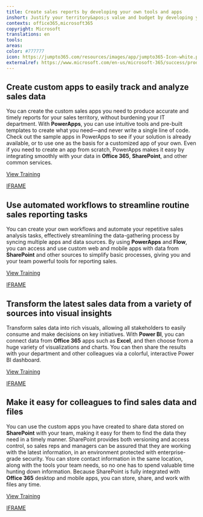 ```yaml
---
title: Create sales reports by developing your own tools and apps
inshort: Justify your territory&apos;s value and budget by developing your own workflows, sales reports, and dashboards without burdening IT.
contexts: office365,microsoft365
copyright: Microsoft
translations: en
tools: 
areas: 
color: #777777
icon: https://jumpto365.com/resources/images/app/jumpto365-Icon-white.png
externalref: https://www.microsoft.com/en-us/microsoft-365/success/productivitylibrary/create-sales-reports-by-developing-your-own-tools-and-apps
---
```


## Create custom apps to easily track and analyze sales data

You can create the custom sales apps you need to produce accurate and timely reports for your sales territory, without burdening your IT department. With **PowerApps**, you can use intuitive tools and pre-built templates to create what you need—and never write a single line of code. Check out the sample apps in PowerApps to see if your solution is already available, or to use one as the basis for a customized app of your own. Even if you need to create an app from scratch, PowerApps makes it easy by integrating smoothly with your data in **Office 365**, **SharePoint**, and other common services.

[View Training](https://powerapps.microsoft.com/guided-learning/learning-introducing-powerapps/)

[IFRAME](https://www.microsoft.com/en-us/videoplayer/embed/RE1UzSh)

## Use automated workflows to streamline routine sales reporting tasks

You can create your own workflows and automate your repetitive sales analysis tasks, effectively streamlining the data-gathering process by syncing multiple apps and data sources. By using **PowerApps** and **Flow**, you can access and use custom web and mobile apps with data from **SharePoint** and other sources to simplify basic processes, giving you and your team powerful tools for reporting sales.

[View Training](https://support.office.com/article/Create-a-PowerApp-for-a-list-in-SharePoint-Online-9338b2d2-67ac-4b81-8e67-97da27e5e9ab)

[IFRAME](https://www.microsoft.com/en-us/videoplayer/embed/RE1UEX1)

## Transform the latest sales data from a variety of sources into visual insights

Transform sales data into rich visuals, allowing all stakeholders to easily consume and make decisions on key initiatives. With **Power BI**, you can connect data from **Office 365** apps such as **Excel**, and then choose from a huge variety of visualizations and charts. You can then share the results with your department and other colleagues via a colorful, interactive Power BI dashboard.

[View Training](https://powerbi.microsoft.com/guided-learning)

[IFRAME](https://www.microsoft.com/en-us/videoplayer/embed/RE1UML2)

## Make it easy for colleagues to find sales data and files

You can use the custom apps you have created to share data stored on **SharePoint** with your team, making it easy for them to find the data they need in a timely manner. SharePoint provides both versioning and access control, so sales reps and managers can be assured that they are working with the latest information, in an environment protected with enterprise-grade security. You can store contact information in the same location, along with the tools your team needs, so no one has to spend valuable time hunting down information. Because SharePoint is fully integrated with **Office 365** desktop and mobile apps, you can store, share, and work with files any time.

[View Training](https://support.office.com/article/Enable-and-configure-versioning-for-a-list-or-library-1555D642-23EE-446A-990A-BCAB618C7A37)

[IFRAME](https://www.microsoft.com/en-us/videoplayer/embed/RE1UCma)

